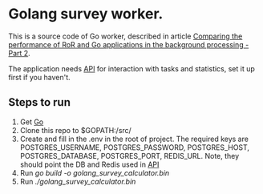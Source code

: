 # Golang survey worker.

This is a source code of Go worker, described in article [Comparing the performance of RoR and Go applications in the background processing - Part 2](https://medium.com/@alexander.potrakhov/comparing-the-performance-of-ror-and-go-workers-in-the-background-processing-6b16f6f1bdf6).

The application needs [API](https://github.com/a11ejandro/rails_survey_calculator) for interaction with tasks and statistics, set it up first if you haven't.

## Steps to run
1) Get [Go](https://golang.org/doc/install#install)
2) Clone this repo to $GOPATH:/src/
3) Create and fill in the .env in the root of project. The required keys are POSTGRES_USERNAME, POSTGRES_PASSWORD, POSTGRES_HOST, POSTGRES_DATABASE, POSTGRES_PORT, REDIS_URL. Note, they should point the DB and Redis used in [API](https://github.com/a11ejandro/rails_survey_calculator)
4) Run *go build -o golang_survey_calculator.bin*
5) Run *./golang_survey_calculator.bin*
